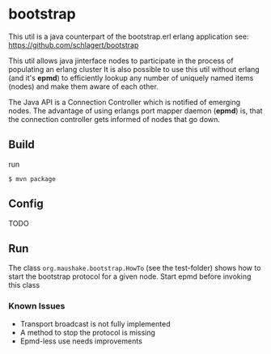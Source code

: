 bootstrap
=========
This util is a java counterpart of the bootstrap.erl erlang application
 see: https://github.com/schlagert/bootstrap

This util allows java jinterface nodes to participate in the process of populating an erlang cluster 
It is also possible to use this util without erlang (and it's **epmd**) to efficiently lookup any number of uniquely named items (nodes)
and make them aware of each other.

The Java API is a Connection Controller which is notified of emerging nodes.
The advantage of using erlangs port mapper daemon (**epmd**) is, that the connection controller gets informed of nodes that go down.


## Build
run   
```
$ mvn package
```
 
## Config
TODO
 
## Run 
The class
`org.maushake.bootstrap.HowTo` (see the test-folder)
shows how to start the bootstrap protocol for a given node. 
Start epmd before invoking this class

### Known Issues
* Transport broadcast is not fully implemented
* A method to stop the protocol is missing
* Epmd-less use needs improvements 
